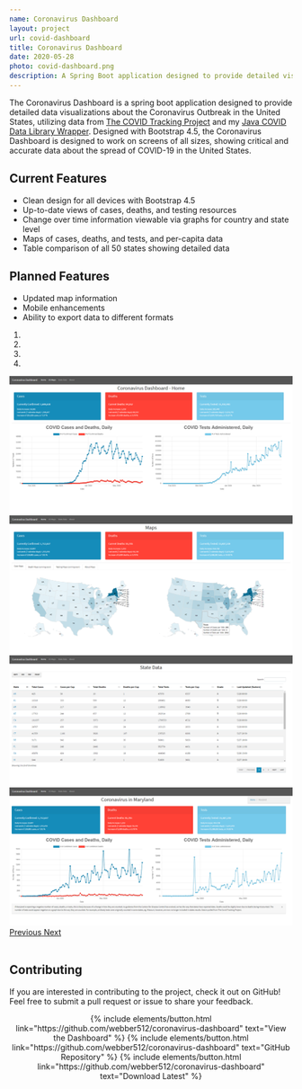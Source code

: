 ```yaml
---
name: Coronavirus Dashboard
layout: project
url: covid-dashboard
title: Coronavirus Dashboard
date: 2020-05-28
photo: covid-dashboard.png
description: A Spring Boot application designed to provide detailed visualizations about the Coronavirus Outbreak in the United States, utilizing my COVID Data Wrapper.
---
```


The Coronavirus Dashboard is a spring boot application designed to provide detailed data visualizations about the Coronavirus Outbreak in the United States, utilizing data from
<a href="https://covidtracking.com/">The COVID Tracking Project</a> and my <a href="https://github.com/webber512/covid-data-library">Java COVID Data Library Wrapper</a>. Designed with Bootstrap 4.5, the Coronavirus Dashboard is designed to work on screens of all sizes, showing critical and accurate data about the spread of COVID-19 in the United States.

<div class="row">
<div class="col-md-6">
<div markdown="1">

## Current Features

- Clean design for all devices with Bootstrap 4.5
- Up-to-date views of cases, deaths, and testing resources
- Change over time information viewable via graphs for country and state level
- Maps of cases, deaths, and tests, and per-capita data
- Table comparison of all 50 states showing detailed data

## Planned Features

- Updated map information
- Mobile enhancements
- Ability to export data to different formats

</div>
</div>
<div class="col-md-6">
<div markdown="1">
<div id="carouselExampleControls" class="carousel slide" data-ride="carousel">
    <div id="carouselExampleIndicators" class="carousel slide" data-ride="carousel">
        <ol class="carousel-indicators">
            <li data-target="#carouselExampleIndicators" data-slide-to="0" class="active"></li>
            <li data-target="#carouselExampleIndicators" data-slide-to="1"></li>
            <li data-target="#carouselExampleIndicators" data-slide-to="2"></li>
            <li data-target="#carouselExampleIndicators" data-slide-to="3"></li>        </ol>
        <div class="carousel-inner">
            <div class="carousel-item active">
                <img class="d-block w-100" src="/assets/img/covid-dashboard.png" alt="First slide">
            </div>
            <div class="carousel-item">
                <img class="d-block w-100" src="/assets/img/covid-dashboard2.png" alt="Second slide">
            </div>
            <div class="carousel-item">
                <img class="d-block w-100" src="/assets/img/covid-dashboard3.png" alt="Third slide">
            </div>
            <div class="carousel-item">
                <img class="d-block w-100" src="/assets/img/covid-dashboard4.png" alt="Fourth slide">
            </div>
        </div>
        <a class="carousel-control-prev" href="#carouselExampleControls" role="button" data-slide="prev">
            <span class="carousel-control-prev-icon" aria-hidden="true"></span>
            <span class="sr-only">Previous</span>
        </a>
        <a class="carousel-control-next" href="#carouselExampleControls" role="button" data-slide="next">
            <span class="carousel-control-next-icon" aria-hidden="true"></span>
            <span class="sr-only">Next</span>
        </a>
    </div>
</div>
</div>
<br/>
</div>
</div>

## Contributing

If you are interested in contributing to the project, check it out on GitHub! Feel free to submit a pull request or issue to share your feedback.

<center>
{% include elements/button.html link="https://github.com/webber512/coronavirus-dashboard" text="View the Dashboard" %}
{% include elements/button.html link="https://github.com/webber512/coronavirus-dashboard" text="GitHub Repository" %}
{% include elements/button.html link="https://github.com/webber512/coronavirus-dashboard" text="Download Latest" %}
</center>
